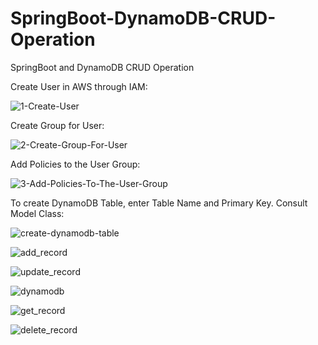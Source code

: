 # SpringBoot-DynamoDB-CRUD-Operation
SpringBoot and DynamoDB CRUD Operation

Create User in AWS through IAM:

![1-Create-User](https://user-images.githubusercontent.com/35772312/82761006-127e7280-9e15-11ea-8a35-50c737feb697.png)

Create Group for User:

![2-Create-Group-For-User](https://user-images.githubusercontent.com/35772312/82761016-20cc8e80-9e15-11ea-853c-a9af8e189ea1.png)

Add Policies to the User Group:

![3-Add-Policies-To-The-User-Group](https://user-images.githubusercontent.com/35772312/82761028-2a55f680-9e15-11ea-9247-51781821ceb9.png)

To create DynamoDB Table, enter Table Name and Primary Key. Consult Model Class:

![create-dynamodb-table](https://user-images.githubusercontent.com/35772312/82759587-05a95100-9e0c-11ea-9da2-9ee7b5095ac0.png)

![add_record](https://user-images.githubusercontent.com/35772312/82759595-0b069b80-9e0c-11ea-9b6b-ddec6cb7c8e3.png)

![update_record](https://user-images.githubusercontent.com/35772312/82759598-0fcb4f80-9e0c-11ea-9ded-20fac10d0151.png)

![dynamodb](https://user-images.githubusercontent.com/35772312/82759605-1b1e7b00-9e0c-11ea-8cdd-d0e2fc08d7b0.png)

![get_record](https://user-images.githubusercontent.com/35772312/82759614-270a3d00-9e0c-11ea-8199-fd825b7dbd77.png)

![delete_record](https://user-images.githubusercontent.com/35772312/82759616-2bcef100-9e0c-11ea-870d-0cb9b0e6cb95.png)
